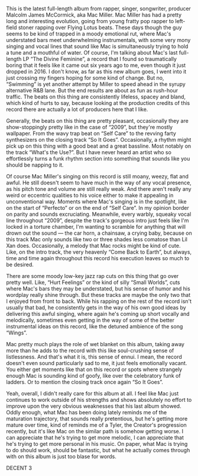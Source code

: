 This is the latest full-length album from rapper, singer, songwriter, producer Malcolm James McCormick, aka Mac Miller. Mac Miller has had a pretty long and interesting evolution, going from young fratty pop rapper to left-field stoner rapping over Flying Lotus beats. These days though the guy seems to be kind of trapped in a moody emotional rut, where Mac's understated bars meet underwhelming instrumentals, with some very mony singing and vocal lines that sound like Mac is simultaneously trying to hold a tune and a mouthful of water. Of course, I'm talking about Mac's last full-length LP “The Divine Feminine”, a record that I found so traumatically boring that it feels like it came out six years ago to me, even though it just dropped in 2016. I don't know, as far as this new album goes, I went into it just crossing my fingers hoping for some kind of change. But no, “Swimming” is yet another attempt by Miller to speed ahead in the syrupy alternative R&B lane. But the end results are about as fun as rush-hour traffic. The beats on this thing are consistently lifeless, spacey and bland, which kind of hurts to say, because looking at the production credits of this record there are actually a lot of producers here that I like.

Generally, the beats on this thing are pretty pleasant, occasionally they are show-stoppingly pretty like in the case of “2009”, but they're mostly wallpaper. From the wavy trap beat on “Self Care” to the revving farty synthesizers on the closing track “So It Goes”. Occasionally, a rhythm might pick up on this thing with a good beat and a great bassline. Most notably on the track “What's the Use?”. But I have never heard an artist who so effortlessly turns a funk rhythm section into something that sounds like you should be napping to it.

Of course Mac Miller's singing on this record is still moany, weezy, flat and awful. He still doesn't seem to have much in the way of any vocal presence, as his pitch tone and volume are still really weak. And there aren't really any weird or eccentric qualities to his voice either to make it appealing in unconventional way. Moments where Mac's singing is in the spotlight, like on the start of “Perfecto” or on the end of “Self Care”. In my opinion border on parity and sounds excruciating. Meanwhile, every warbly, squeaky vocal line throughout “2009”, despite the track's gorgeous intro just feels like I'm locked in a torture chamber, I'm wanting to scramble for anything that will drown out the sound — the car horn, a chainsaw, a crying baby, because on this track Mac only sounds like two or three shades less comatose than Lil Xan does. Occasionally, a melody that Mac rocks might be kind of cute. Like, on the intro track, the very heavenly “Come Back to Earth”, but always, time and time again throughout this record his execution leaves so much to be desired.

There are some moody low-key jazz rap cuts on this thing that go over pretty well. Like, “Hurt Feelings” or the kind of silly “Small Worlds”, cuts where Mac's bars they may be understated, but his sense of humor and his wordplay really shine through. But these tracks are maybe the only two that I enjoyed from front to back. While his rapping on the rest of the record isn't usually that bad, he consistently gets in the way of his own good ideas by delivering this awful singing, where again he's coming up short vocally and melodically, sometimes even getting in the way of some of the better instrumental ideas on this record, like the detuned ambience of the song “Wings”.

Mac pretty much plays the role of wet blanket on this album, taking away more than he adds to the record with this like soul-crushing sense of listlessness. And that's what it is, this sense of ennui. I mean, the record doesn't even sound particularly sad to me, it just feels emotionally vacant. You either get moments like that on this record or spots where strangely enough Mac is sounding kind of goofy, like over the celebratory funk of ladders. Or to mention the closing track once again “So It Goes”.

Yeah, overall, I didn't really care for this album at all. I feel like Mac just continues to work outside of his strengths and shows absolutely no effort to improve upon the very obvious weaknesses that his last album showed. Oddly enough, what Mac has been doing lately reminds me of the maturation trajectory, that sounds really pretentious, but he's getting more mature over time, kind of reminds me of a Tyler, the Creator's progression recently, but it's like Mac on the similar path is somehow getting worse. I can appreciate that he's trying to get more melodic, I can appreciate that he's trying to get more personal in his music. On paper, what Mac is trying to do should work, should be fantastic, but what he actually comes through with on this album is just too blase for words.

DECENT 3
